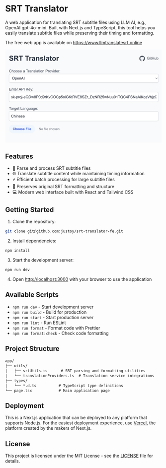 # SRT Translator

A web application for translating SRT subtitle files using LLM AI, e.g., OpenAI gpt-4o-mini. Built with Next.js and TypeScript, this tool helps you easily translate subtitle files while preserving their timing and formatting.

The free web app is available on https://www.llmtranslatesrt.online 

![alt text](homepage.png)

## Features

- 📝 Parse and process SRT subtitle files
- 🌐 Translate subtitle content while maintaining timing information
- ⚡ Efficient batch processing for large subtitle files
- 🎯 Preserves original SRT formatting and structure
- 💻 Modern web interface built with React and Tailwind CSS

## Getting Started

1. Clone the repository:
```bash
git clone git@github.com:justoy/srt-translator-fe.git
```
2. Install dependencies:
```bash
npm install
```

3. Start the development server:
```bash
npm run dev
```

4. Open [http://localhost:3000](http://localhost:3000) with your browser to use the application

## Available Scripts

- `npm run dev` - Start development server
- `npm run build` - Build for production
- `npm run start` - Start production server
- `npm run lint` - Run ESLint
- `npm run format` - Format code with Prettier
- `npm run format:check` - Check code formatting

## Project Structure

```
app/
├── utils/
│   ├── srtUtils.ts      # SRT parsing and formatting utilities
│   └── translationProviders.ts  # Translation service integrations
├── types/
│   └── *.d.ts          # TypeScript type definitions
└── page.tsx            # Main application page
```

## Deployment

This is a Next.js application that can be deployed to any platform that supports Node.js. For the easiest deployment experience, use [Vercel](https://vercel.com), the platform created by the makers of Next.js.

## License

This project is licensed under the MIT License - see the [LICENSE](LICENSE) file for details.
